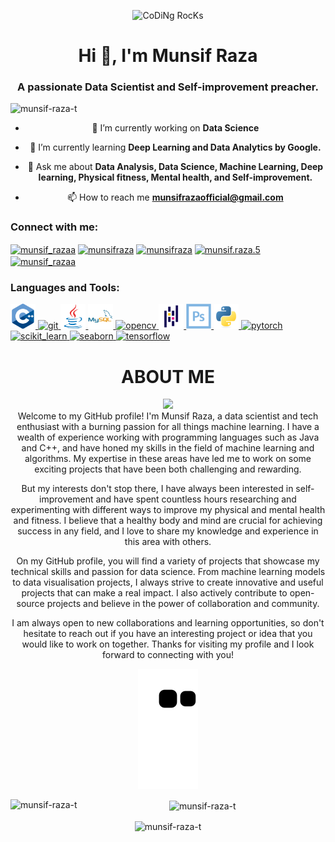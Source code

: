 <div align="center" width="50">
  
  <img src="https://github.com/SP-XD/SP-XD/blob/main/images/dev-working_rounded.gif?raw=true" href="https://github.com/sp-xd" alt="CoDiNg RocKs"  width="60%"/><br> 
  
<div align="center">
<h1 align="center">Hi 👋, I'm Munsif Raza</h1>
<h3 align="center">A passionate Data Scientist and Self-improvement preacher.</h3>

<p align="left"> <img src="https://komarev.com/ghpvc/?username=munsif-raza-t&label=Profile%20views&color=0e75b6&style=flat" alt="munsif-raza-t" /> </p>



- 🔭 I’m currently working on **Data Science**

- 🌱 I’m currently learning **Deep Learning and Data Analytics by Google.**

- 💬 Ask me about **Data Analysis, Data Science, Machine Learning, Deep learning, Physical fitness, Mental health, and Self-improvement.**

- 📫 How to reach me **munsifrazaofficial@gmail.com**


<h3 align="left">Connect with me:</h3>
<p align="left">
<a href="https://twitter.com/munsif_razaa" target="blank"><img align="center" src="https://raw.githubusercontent.com/rahuldkjain/github-profile-readme-generator/master/src/images/icons/Social/twitter.svg" alt="munsif_razaa" height="30" width="40" /></a>
<a href="https://linkedin.com/in/munsifraza" target="blank"><img align="center" src="https://raw.githubusercontent.com/rahuldkjain/github-profile-readme-generator/master/src/images/icons/Social/linked-in-alt.svg" alt="munsifraza" height="30" width="40" /></a>
<a href="https://kaggle.com/munsifraza" target="blank"><img align="center" src="https://raw.githubusercontent.com/rahuldkjain/github-profile-readme-generator/master/src/images/icons/Social/kaggle.svg" alt="munsifraza" height="30" width="40" /></a>
<a href="https://fb.com/munsif.raza.5" target="blank"><img align="center" src="https://raw.githubusercontent.com/rahuldkjain/github-profile-readme-generator/master/src/images/icons/Social/facebook.svg" alt="munsif.raza.5" height="30" width="40" /></a>
<a href="https://instagram.com/munsif_razaa" target="blank"><img align="center" src="https://raw.githubusercontent.com/rahuldkjain/github-profile-readme-generator/master/src/images/icons/Social/instagram.svg" alt="munsif_razaa" height="30" width="40" /></a>
</p>

<h3 align="left">Languages and Tools:</h3>
<p align="left"> <a href="https://www.w3schools.com/cpp/" target="_blank" rel="noreferrer"> <img src="https://raw.githubusercontent.com/devicons/devicon/master/icons/cplusplus/cplusplus-original.svg" alt="cplusplus" width="40" height="40"/> </a> <a href="https://git-scm.com/" target="_blank" rel="noreferrer"> <img src="https://www.vectorlogo.zone/logos/git-scm/git-scm-icon.svg" alt="git" width="40" height="40"/> </a> <a href="https://www.java.com" target="_blank" rel="noreferrer"> <img src="https://raw.githubusercontent.com/devicons/devicon/master/icons/java/java-original.svg" alt="java" width="40" height="40"/> </a> <a href="https://www.mysql.com/" target="_blank" rel="noreferrer"> <img src="https://raw.githubusercontent.com/devicons/devicon/master/icons/mysql/mysql-original-wordmark.svg" alt="mysql" width="40" height="40"/> </a> <a href="https://opencv.org/" target="_blank" rel="noreferrer"> <img src="https://www.vectorlogo.zone/logos/opencv/opencv-icon.svg" alt="opencv" width="40" height="40"/> </a> <a href="https://pandas.pydata.org/" target="_blank" rel="noreferrer"> <img src="https://raw.githubusercontent.com/devicons/devicon/2ae2a900d2f041da66e950e4d48052658d850630/icons/pandas/pandas-original.svg" alt="pandas" width="40" height="40"/> </a> <a href="https://www.photoshop.com/en" target="_blank" rel="noreferrer"> <img src="https://raw.githubusercontent.com/devicons/devicon/master/icons/photoshop/photoshop-line.svg" alt="photoshop" width="40" height="40"/> </a> <a href="https://www.python.org" target="_blank" rel="noreferrer"> <img src="https://raw.githubusercontent.com/devicons/devicon/master/icons/python/python-original.svg" alt="python" width="40" height="40"/> </a> <a href="https://pytorch.org/" target="_blank" rel="noreferrer"> <img src="https://www.vectorlogo.zone/logos/pytorch/pytorch-icon.svg" alt="pytorch" width="40" height="40"/> </a> <a href="https://scikit-learn.org/" target="_blank" rel="noreferrer"> <img src="https://upload.wikimedia.org/wikipedia/commons/0/05/Scikit_learn_logo_small.svg" alt="scikit_learn" width="40" height="40"/> </a> <a href="https://seaborn.pydata.org/" target="_blank" rel="noreferrer"> <img src="https://seaborn.pydata.org/_images/logo-mark-lightbg.svg" alt="seaborn" width="40" height="40"/> </a> <a href="https://www.tensorflow.org" target="_blank" rel="noreferrer"> <img src="https://www.vectorlogo.zone/logos/tensorflow/tensorflow-icon.svg" alt="tensorflow" width="40" height="40"/> </a> </p>
  
<h1 align="center">
  ABOUT ME
  </h1>
 <img src="https://user-images.githubusercontent.com/76085202/213906302-0a9419cc-f4c9-4bff-b4be-983511323580.gif"/><br>
Welcome to my GitHub profile! I'm Munsif Raza, a data scientist and tech enthusiast with a burning passion for all things machine learning. I have a wealth of experience working with programming languages such as Java and C++, and have honed my skills in the field of machine learning and algorithms. My expertise in these areas have led me to work on some exciting projects that have been both challenging and rewarding.

But my interests don't stop there, I have always been interested in self-improvement and have spent countless hours researching and experimenting with different ways to improve my physical and mental health and fitness. I believe that a healthy body and mind are crucial for achieving success in any field, and I love to share my knowledge and experience in this area with others.

On my GitHub profile, you will find a variety of projects that showcase my technical skills and passion for data science. From machine learning models to data visualisation projects, I always strive to create innovative and useful projects that can make a real impact. I also actively contribute to open-source projects and believe in the power of collaboration and community.

I am always open to new collaborations and learning opportunities, so don't hesitate to reach out if you have an interesting project or idea that you would like to work on together. Thanks for visiting my profile and I look forward to connecting with you!
<div align="center"> <img src="https://raw.githubusercontent.com/muhiqsimui/muhiqsimui/output/github-contribution-grid-snake.svg" /></div>


<p><img align="left" src="https://github-readme-stats.vercel.app/api/top-langs?username=munsif-raza-t&show_icons=true&locale=en&layout=compact" alt="munsif-raza-t" /></p>

<p>&nbsp;<img align="center" src="https://github-readme-stats.vercel.app/api?username=munsif-raza-t&show_icons=true&locale=en" alt="munsif-raza-t" /></p>

<p><img align="center" src="https://github-readme-streak-stats.herokuapp.com/?user=munsif-raza-t&" alt="munsif-raza-t" /></p>
